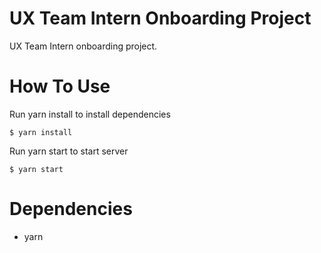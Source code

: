 # UX Team Intern Onboarding Project
UX Team Intern onboarding project.
# How To Use
Run yarn install to install dependencies
```
$ yarn install 
``` 
Run yarn start to start server
``` 
$ yarn start
```
# Dependencies
- yarn
